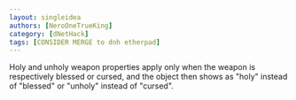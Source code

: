 ```yaml
---
layout: singleidea
authors: [NeroOneTrueKing]
category: [dNetHack]
tags: [CONSIDER MERGE to dnh etherpad]
---
```

Holy and unholy weapon properties apply only when the weapon is respectively blessed or cursed, and the object then shows as "holy" instead of "blessed" or "unholy" instead of "cursed".
